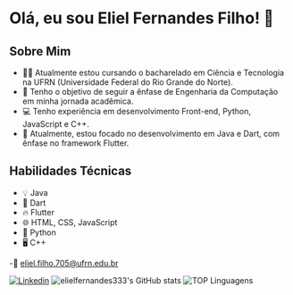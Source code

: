 # Olá, eu sou Eliel Fernandes Filho! 👋

## Sobre Mim
- 👨‍🎓 Atualmente estou cursando o bacharelado em Ciência e Tecnologia na UFRN (Universidade Federal do Rio Grande do Norte).
- 🚀 Tenho o objetivo de seguir a ênfase de Engenharia da Computação em minha jornada acadêmica.
- 💻 Tenho experiência em desenvolvimento Front-end, Python, JavaScript e C++.
- 🌟 Atualmente, estou focado no desenvolvimento em Java e Dart, com ênfase no framework Flutter.

## Habilidades Técnicas
- 💡 Java
- 📱 Dart
- 🔥 Flutter
- 🌐 HTML, CSS, JavaScript
- 🐍 Python
- 🖥️ C++

-📧 eliel.filho.705@ufrn.edu.br

[![Linkedin](https://img.shields.io/badge/LinkedIn-0077B5?style=for-the-badge&logo=linkedin&logoColor=white)](https://www.linkedin.com/in/eliel-fernandes-087ab016a/)
![elielfernandes333's GitHub stats](https://github-readme-stats.vercel.app/api?username=elielfernandes333&show_icons=true&theme=dracula)
![TOP Linguagens](https://github-readme-stats.vercel.app/api/top-langs/?username=elielfernandes333&layout=compact&theme=dracula)
